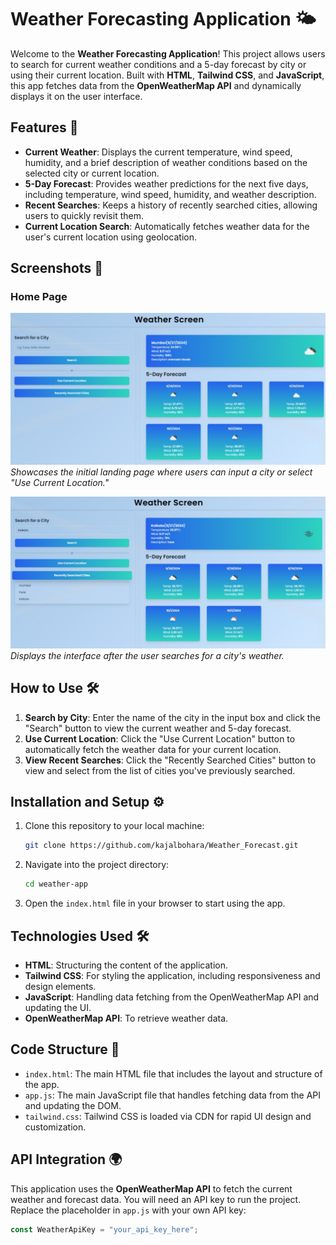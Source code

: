 # Weather Forecasting Application 🌤️

Welcome to the **Weather Forecasting Application**! This project allows users to search for current weather conditions and a 5-day forecast by city or using their current location. Built with **HTML**, **Tailwind CSS**, and **JavaScript**, this app fetches data from the **OpenWeatherMap API** and dynamically displays it on the user interface.

## Features 🌟

- **Current Weather**: Displays the current temperature, wind speed, humidity, and a brief description of weather conditions based on the selected city or current location.
- **5-Day Forecast**: Provides weather predictions for the next five days, including temperature, wind speed, humidity, and weather description.
- **Recent Searches**: Keeps a history of recently searched cities, allowing users to quickly revisit them.
- **Current Location Search**: Automatically fetches weather data for the user's current location using geolocation.

## Screenshots 📸

### Home Page
![Home Page](assets/img-1.jpeg)
*Showcases the initial landing page where users can input a city or select "Use Current Location."*

![Recent Search](assets/img-2.jpeg)
*Displays the interface after the user searches for a city's weather.*


## How to Use 🛠️

1. **Search by City**: Enter the name of the city in the input box and click the "Search" button to view the current weather and 5-day forecast.
2. **Use Current Location**: Click the "Use Current Location" button to automatically fetch the weather data for your current location.
3. **View Recent Searches**: Click the "Recently Searched Cities" button to view and select from the list of cities you've previously searched.



## Installation and Setup ⚙️

1. Clone this repository to your local machine:

    ```bash
    git clone https://github.com/kajalbohara/Weather_Forecast.git
    ```

2. Navigate into the project directory:

    ```bash
    cd weather-app
    ```

3. Open the `index.html` file in your browser to start using the app.


## Technologies Used 🛠️

- **HTML**: Structuring the content of the application.
- **Tailwind CSS**: For styling the application, including responsiveness and design elements.
- **JavaScript**: Handling data fetching from the OpenWeatherMap API and updating the UI.
- **OpenWeatherMap API**: To retrieve weather data.

## Code Structure 📂

- `index.html`: The main HTML file that includes the layout and structure of the app.
- `app.js`: The main JavaScript file that handles fetching data from the API and updating the DOM.
- `tailwind.css`: Tailwind CSS is loaded via CDN for rapid UI design and customization.

## API Integration 🌍

This application uses the **OpenWeatherMap API** to fetch the current weather and forecast data. You will need an API key to run the project. Replace the placeholder in `app.js` with your own API key:

```javascript
const WeatherApiKey = "your_api_key_here";







